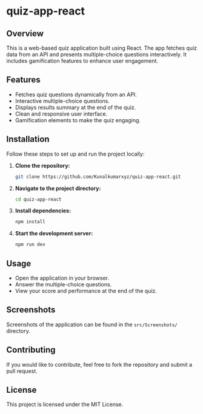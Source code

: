 # quiz-app-react

## Overview
This is a web-based quiz application built using React. The app fetches quiz data from an API and presents multiple-choice questions interactively. It includes gamification features to enhance user engagement.

## Features
- Fetches quiz questions dynamically from an API.
- Interactive multiple-choice questions.
- Displays results summary at the end of the quiz.
- Clean and responsive user interface.
- Gamification elements to make the quiz engaging.

## Installation
Follow these steps to set up and run the project locally:

1. **Clone the repository:**
   ```sh
   git clone https://github.com/Kunalkumarxyz/quiz-app-react.git
   ```
2. **Navigate to the project directory:**
   ```sh
   cd quiz-app-react
   ```
3. **Install dependencies:**
   ```sh
   npm install
   ```
4. **Start the development server:**
   ```sh
   npm run dev
   ```

## Usage
- Open the application in your browser.
- Answer the multiple-choice questions.
- View your score and performance at the end of the quiz.

## Screenshots
Screenshots of the application can be found in the `src/Screenshots/` directory.

## Contributing
If you would like to contribute, feel free to fork the repository and submit a pull request.

## License
This project is licensed under the MIT License.
